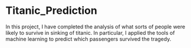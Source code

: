 # Titanic_Prediction
In this project, I have completed the analysis of what sorts of people were likely to survive in sinking of titanic. In particular, I applied the tools of machine learning to predict which passengers survived the tragedy.
